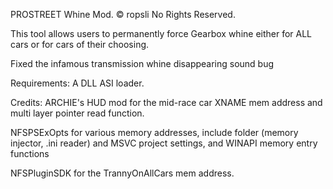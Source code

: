 PROSTREET Whine Mod. © ropsli No Rights Reserved.

This tool allows users to permanently force Gearbox whine either for ALL cars or for cars of their choosing.

Fixed the infamous transmission whine disappearing sound bug

Requirements:
A DLL ASI loader.


Credits:
ARCHIE's HUD mod for the mid-race car XNAME mem address and multi layer pointer read function.

NFSPSExOpts for various memory addresses, include folder (memory injector, .ini reader) and MSVC project settings, and WINAPI memory entry functions

NFSPluginSDK for the TrannyOnAllCars mem address.
